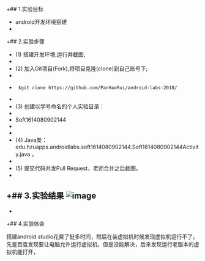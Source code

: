 +## 1.实验目标
+ android开发环境搭建
+ 
+## 2.实验步骤

+ (1) 搭建开发环境,运行并截图;
+ 
+ (2) 加入Git项目(Fork),将项目克隆(clone)到自己账号下;
+ 
+      $git clone https://github.com/PanHaoRui/android-labs-2018/
+      
+ (3) 创建以学号命名的个人实验目录：
+ 
+    Soft1614080902144
+      
+     
+ (4) Java类：edu.hzuapps.androidlabs.soft1614080902144.Soft1614080902144Activity.java 。
+ 
+ (5) 提交代码并发Pull Request，老师合并之后截图。
+ 
+## 3.实验结果
 ![image](https://github.com/PanHaoRui/android-labs-2018/blob/master/soft1614080902144.png)
-
+ 
+## 4.实验体会

搭建android studio花费了挺多时间，然后在装虚拟机时候发现虚拟机运行不了，先是百度发现要让电脑允许运行虚拟机，但是没能解决，后来发现运行老版本的虚拟机能打开，
